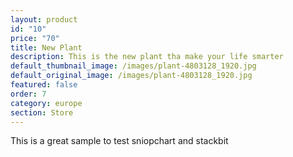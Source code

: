 ```yaml
---
layout: product
id: "10"
price: "70"
title: New Plant
description: This is the new plant tha make your life smarter
default_thumbnail_image: /images/plant-4803128_1920.jpg
default_original_image: /images/plant-4803128_1920.jpg
featured: false
order: 7
category: europe
section: Store
---
```

This is a great sample to test sniopchart and stackbit